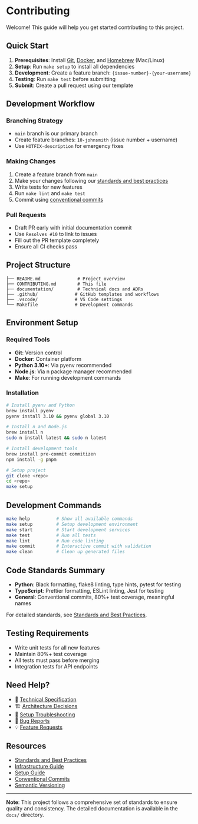 # Contributing

Welcome! This guide will help you get started contributing to this project.

## Quick Start

1. **Prerequisites**: Install [Git](https://git-scm.com/), [Docker](https://docker.com), and [Homebrew](https://brew.sh/) (Mac/Linux)
2. **Setup**: Run `make setup` to install all dependencies
3. **Development**: Create a feature branch: `{issue-number}-{your-username}`
4. **Testing**: Run `make test` before submitting
5. **Submit**: Create a pull request using our template

## Development Workflow

### Branching Strategy

- `main` branch is our primary branch
- Create feature branches: `10-johnsmith` (issue number + username)
- Use `HOTFIX-description` for emergency fixes

### Making Changes

1. Create a feature branch from `main`
2. Make your changes following our [standards and best practices](docs/standards/README.md)
3. Write tests for new features
4. Run `make lint` and `make test`
5. Commit using [conventional commits](https://www.conventionalcommits.org/)

### Pull Requests

- Draft PR early with initial documentation commit
- Use `Resolves #10` to link to issues
- Fill out the PR template completely
- Ensure all CI checks pass

## Project Structure

```
├── README.md              # Project overview
├── CONTRIBUTING.md        # This file
├── documentation/         # Technical docs and ADRs
├── .github/              # GitHub templates and workflows
├── .vscode/              # VS Code settings
└── Makefile              # Development commands
```

## Environment Setup

### Required Tools

- **Git**: Version control
- **Docker**: Container platform
- **Python 3.10+**: Via pyenv recommended
- **Node.js**: Via n package manager recommended
- **Make**: For running development commands

### Installation

```bash
# Install pyenv and Python
brew install pyenv
pyenv install 3.10 && pyenv global 3.10

# Install n and Node.js
brew install n
sudo n install latest && sudo n latest

# Install development tools
brew install pre-commit commitizen
npm install -g pnpm

# Setup project
git clone <repo>
cd <repo>
make setup
```

## Development Commands

```bash
make help          # Show all available commands
make setup         # Setup development environment
make start         # Start development services
make test          # Run all tests
make lint          # Run code linting
make commit        # Interactive commit with validation
make clean         # Clean up generated files
```

## Code Standards Summary

- **Python**: Black formatting, flake8 linting, type hints, pytest for testing
- **TypeScript**: Prettier formatting, ESLint linting, Jest for testing
- **General**: Conventional commits, 80%+ test coverage, meaningful names

For detailed standards, see [Standards and Best Practices](docs/standards/README.md).

## Testing Requirements

- Write unit tests for all new features
- Maintain 80%+ test coverage
- All tests must pass before merging
- Integration tests for API endpoints

## Need Help?

- 📖 [Technical Specification](docs/README.md)
- 🏗️ [Architecture Decisions](docs/adrs/README.md)
- 🔧 [Setup Troubleshooting](docs/setup/TROUBLESHOOTING.md)
- 🐛 [Bug Reports](.github/ISSUE_TEMPLATE/bug-report.yaml)
- 💡 [Feature Requests](.github/ISSUE_TEMPLATE/feature.yaml)

## Resources

- [Standards and Best Practices](docs/standards/README.md)
- [Infrastructure Guide](docs/standards/infrastructure/README.md)
- [Setup Guide](docs/setup/README.md)
- [Conventional Commits](https://www.conventionalcommits.org/)
- [Semantic Versioning](https://semver.org/)

---

**Note**: This project follows a comprehensive set of standards to ensure quality and consistency. The detailed documentation is available in the `docs/` directory.
